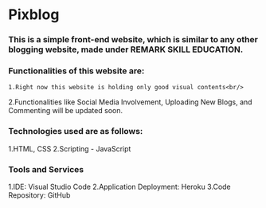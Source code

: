 # Pixblog
### This is a simple front-end website, which is similar to any other blogging website, made under REMARK SKILL EDUCATION.

### Functionalities of this website are:
    1.Right now this website is holding only good visual contents<br/>
  2.Functionalities like Social Media Involvement, Uploading New Blogs, and Commenting will be updated soon.

### Technologies used are as follows:
  1.HTML, CSS
  2.Scripting - JavaScript

### Tools and Services
  1.IDE: Visual Studio Code
  2.Application Deployment: Heroku
  3.Code Repository: GitHub
